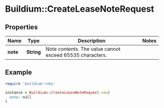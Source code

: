 # Buildium::CreateLeaseNoteRequest

## Properties

| Name | Type | Description | Notes |
| ---- | ---- | ----------- | ----- |
| **note** | **String** | Note contents. The value cannot exceed 65535 characters. |  |

## Example

```ruby
require 'buildium-ruby'

instance = Buildium::CreateLeaseNoteRequest.new(
  note: null
)
```

